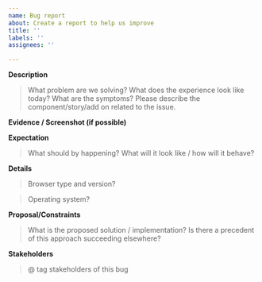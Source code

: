 ```yaml
---
name: Bug report
about: Create a report to help us improve
title: ''
labels: ''
assignees: ''

---
```


**Description**

> What problem are we solving? What does the experience look like today? What are the symptoms? Please describe the component/story/add on related to the issue.

**Evidence / Screenshot (if possible)**


**Expectation**
> What should by happening? What will it look like / how will it behave?

**Details**
> Browser type and version?

> Operating system?

**Proposal/Constraints**

> What is the proposed solution / implementation? Is there a precedent of this approach succeeding elsewhere?


**Stakeholders**
> @ tag stakeholders of this bug
